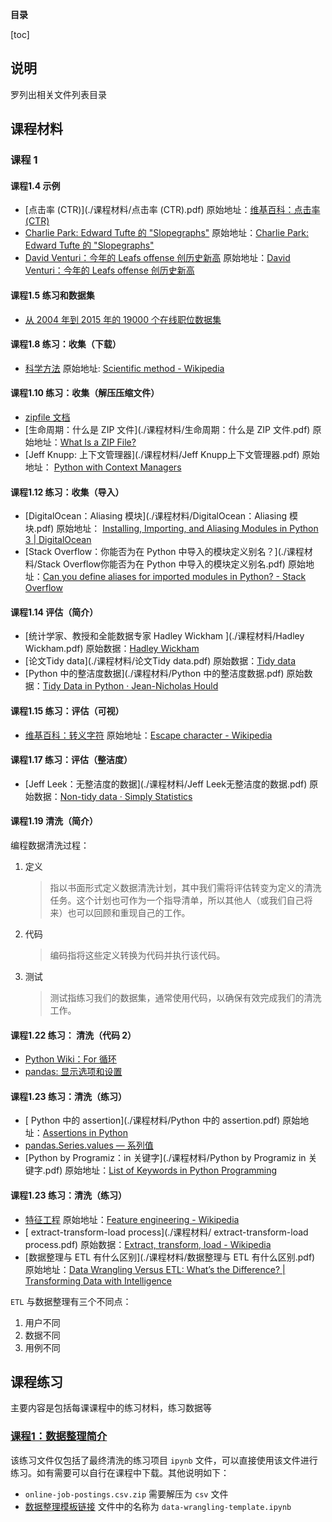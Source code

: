 **目录**

[toc]

## 说明
罗列出相关文件列表目录

## 课程材料

### 课程 1
#### 课程1.4 示例
* [点击率 (CTR)](./课程材料/点击率 (CTR).pdf) 原始地址：[维基百科：点击率 (CTR)](https://en.wikipedia.org/wiki/Click-through_rate)
* [Charlie Park: Edward Tufte 的 "Slopegraphs"](./课程材料/Edward_Tuftes_Slopegraphs.pdf.pdf) 原始地址：[Charlie Park: Edward Tufte 的 "Slopegraphs"](http://charliepark.org/slopegraphs/)
* [David Venturi：今年的 Leafs offense 创历史新高](./课程材料/this-years-leafs-offense-is-historically-improved.png) 原始地址：[David Venturi：今年的 Leafs offense 创历史新高](http://bluesteam.hockey/this-years-leafs-offense-is-historically-improved/)

#### 课程1.5 练习和数据集
* [从 2004 年到 2015 年的 19000 个在线职位数据集](https://www.kaggle.com/udacity/armenian-online-job-postings)

#### 课程1.8 练习：收集（下载）

* [科学方法](./课程材料/科学方法.pdf) 原始地址: [Scientific method - Wikipedia](https://en.wikipedia.org/wiki/Scientific_method#Documentation_and_replication)

#### 课程1.10 练习：收集（解压压缩文件）
* [zipfile 文档](https://docs.python.org/3/library/zipfile.html#zipfile-objects)
* [生命周期：什么是 ZIP 文件](./课程材料/生命周期：什么是 ZIP 文件.pdf) 原始地址：[What Is a ZIP File?](https://www.lifewire.com/zip-file-2622675)
* [Jeff Knupp: 上下文管理器](./课程材料/Jeff Knupp上下文管理器.pdf) 原始地址： [Python with Context Managers](https://jeffknupp.com/blog/2016/03/07/python-with-context-managers/)


#### 课程1.12 练习：收集（导入）
* [DigitalOcean：Aliasing 模块](./课程材料/DigitalOcean：Aliasing 模块.pdf) 原始地址： [Installing, Importing, and Aliasing Modules in Python 3 | DigitalOcean](https://www.digitalocean.com/community/tutorials/how-to-import-modules-in-python-3#aliasing-modules)
* [Stack Overflow：你能否为在 Python 中导入的模块定义别名？](./课程材料/Stack Overflow你能否为在 Python 中导入的模块定义别名.pdf) 原始地址：[Can you define aliases for imported modules in Python? - Stack Overflow](https://stackoverflow.com/questions/706595/can-you-define-aliases-for-imported-modules-in-python)

#### 课程1.14 评估（简介）
* [统计学家、教授和全能数据专家 Hadley Wickham ](./课程材料/Hadley Wickham.pdf) 原始数据：[Hadley Wickham](http://hadley.nz/)
* [论文Tidy data](./课程材料/论文Tidy data.pdf) 原始数据：[Tidy data](https://cran.r-project.org/web/packages/tidyr/vignettes/tidy-data.html)
* [Python 中的整洁度数据](./课程材料/Python 中的整洁度数据.pdf) 原始数据：[Tidy Data in Python · Jean-Nicholas Hould](http://www.jeannicholashould.com/tidy-data-in-python.html)

#### 课程1.15 练习：评估（可视）
* [维基百科：转义字符](./课程材料/维基百科转义字符.pdf) 原始地址：[Escape character - Wikipedia](https://en.wikipedia.org/wiki/Escape_character)

#### 课程1.17 练习：评估（整洁度）
* [Jeff Leek：无整洁度的数据](./课程材料/Jeff Leek无整洁度的数据.pdf) 原始数据：[Non-tidy data · Simply Statistics](https://simplystatistics.org/2016/02/17/non-tidy-data/)


#### 课程1.19 清洗（简介）
编程数据清洗过程：

1. 定义

	> 指以书面形式定义数据清洗计划，其中我们需将评估转变为定义的清洗任务。这个计划也可作为一个指导清单，所以其他人（或我们自己将来）也可以回顾和重现自己的工作。
2. 代码

	>编码指将这些定义转换为代码并执行该代码。
3. 测试

	>测试指练习我们的数据集，通常使用代码，以确保有效完成我们的清洗工作。
	
#### 课程1.22 练习： 清洗（代码 2）
* [Python Wiki：For 循环](https://wiki.python.org/moin/ForLoop)
* [pandas: 显示选项和设置](https://pandas.pydata.org/pandas-docs/stable/options.html)

#### 课程1.23 练习：清洗（练习）
* [ Python 中的 assertion](./课程材料/Python 中的 assertion.pdf) 原始地址：[Assertions in Python](https://www.tutorialspoint.com/python/assertions_in_python.htm)
* [pandas.Series.values — 系列值](https://pandas.pydata.org/pandas-docs/stable/generated/pandas.Series.values.html)
* [Python by Programiz：in 关键字](./课程材料/Python by Programiz in 关键字.pdf) 原始地址：[List of Keywords in Python Programming](https://www.programiz.com/python-programming/keyword-list#in)

#### 课程1.23 练习：清洗（练习）
* [特征工程](./课程材料/特征工程.pdf) 原始地址：[Feature engineering - Wikipedia](https://en.wikipedia.org/wiki/Feature_engineering)
* [ extract-transform-load process](./课程材料/ extract-transform-load process.pdf) 原始数据：[Extract, transform, load - Wikipedia](https://en.wikipedia.org/wiki/Extract,_transform,_load)
* [数据整理与 ETL 有什么区别](./课程材料/数据整理与 ETL 有什么区别.pdf) 原始地址：[Data Wrangling Versus ETL: What’s the Difference? | Transforming Data with Intelligence](https://tdwi.org/articles/2017/02/10/data-wrangling-and-etl-differences.aspx)

`ETL` 与数据整理有三个不同点：

1. 用户不同
2. 数据不同
3. 用例不同


## 课程练习
主要内容是包括每课课程中的练习材料，练习数据等
### [课程1：数据整理简介](./课程练习/Lesson1)
该练习文件仅包括了最终清洗的练习项目 `ipynb` 文件，可以直接使用该文件进行练习。如有需要可以自行在课程中下载。其他说明如下：
* `online-job-postings.csv.zip` 需要解压为 `csv` 文件
* [数据整理模板链接](https://d17h27t6h515a5.cloudfront.net/topher/2017/September/59cebf3f_data-wrangling-template/data-wrangling-template.ipynb) 文件中的名称为 `data-wrangling-template.ipynb`
